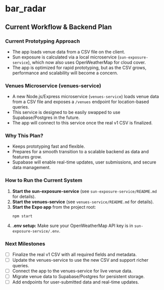 # bar_radar

## Current Workflow & Backend Plan

### Current Prototyping Approach
- The app loads venue data from a CSV file on the client.
- Sun exposure is calculated via a local microservice (`sun-exposure-service`), which now also uses OpenWeatherMap for cloud cover.
- The app is optimized for rapid prototyping, but as the CSV grows, performance and scalability will become a concern.

### Venues Microservice (venues-service)
- A new Node.js/Express microservice (`venues-service`) loads venue data from a CSV file and exposes a `/venues` endpoint for location-based queries.
- This service is designed to be easily swapped to use Supabase/Postgres in the future.
- The app will connect to this service once the real v1 CSV is finalized.

### Why This Plan?
- Keeps prototyping fast and flexible.
- Prepares for a smooth transition to a scalable backend as data and features grow.
- Supabase will enable real-time updates, user submissions, and secure data management.

### How to Run the Current System
1. **Start the sun-exposure-service** (see `sun-exposure-service/README.md` for details).
2. **Start the venues-service** (see `venues-service/README.md` for details).
3. **Start the Expo app** from the project root:
   ```sh
   npm start
   ```
4. **.env setup:** Make sure your OpenWeatherMap API key is in `sun-exposure-service/.env`.

### Next Milestones
- [ ] Finalize the real v1 CSV with all required fields and metadata.
- [ ] Update the venues-service to use the new CSV and support richer queries.
- [ ] Connect the app to the venues-service for live venue data.
- [ ] Migrate venue data to Supabase/Postgres for persistent storage.
- [ ] Add endpoints for user-submitted data and real-time updates.
